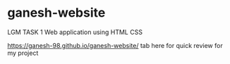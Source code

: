 # ganesh-website
LGM TASK 1 Web application using HTML CSS

https://ganesh-98.github.io/ganesh-website/ tab here for quick review for my project
